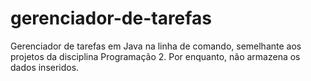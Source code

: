# gerenciador-de-tarefas
Gerenciador de tarefas em Java na linha de comando, semelhante aos projetos da disciplina Programação 2. Por enquanto, não armazena os dados inseridos.

